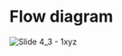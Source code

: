# Flow diagram 

![Slide 4_3 - 1xyz](https://github.com/Balaganesh003/RA2111003020507/assets/89638496/02db2b1a-df91-4dc7-88d3-3cf1fd0d11a1)
